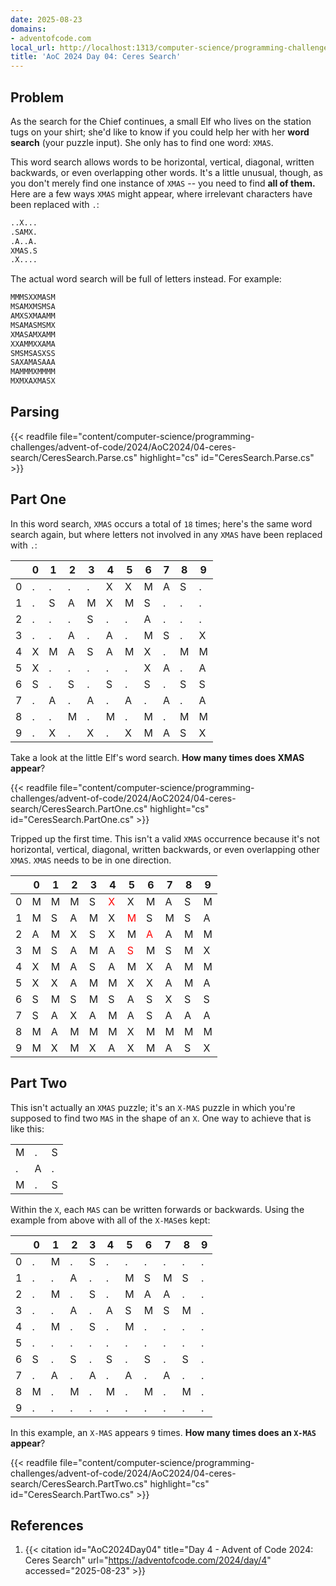 ```yaml
---
date: 2025-08-23
domains:
- adventofcode.com
local_url: http://localhost:1313/computer-science/programming-challenges/advent-of-code/2024/AoC2024/04-ceres-search/04-ceres-search/
title: 'AoC 2024 Day 04: Ceres Search'
---
```


## Problem

As the search for the Chief continues, a small Elf who lives on the station tugs
on your shirt; she'd like to know if you could help her with her **word search**
(your puzzle input). She only has to find one word: `XMAS`.

This word search allows words to be horizontal, vertical, diagonal, written
backwards, or even overlapping other words. It's a little unusual, though, as
you don't merely find one instance of `XMAS` -- you need to find **all of
them.** Here are a few ways `XMAS` might appear, where irrelevant characters
have been replaced with `.`:

```txt
..X...
.SAMX.
.A..A.
XMAS.S
.X....
```

The actual word search will be full of letters instead. For example:

```txt
MMMSXXMASM
MSAMXMSMSA
AMXSXMAAMM
MSAMASMSMX
XMASAMXAMM
XXAMMXXAMA
SMSMSASXSS
SAXAMASAAA
MAMMMXMMMM
MXMXAXMASX
```

## Parsing

{{< readfile
  file="content/computer-science/programming-challenges/advent-of-code/2024/AoC2024/04-ceres-search/CeresSearch.Parse.cs"
  highlight="cs"
  id="CeresSearch.Parse.cs" >}}

## Part One

In this word search, `XMAS` occurs a total of `18` times; here's the same word
search again, but where letters not involved in any `XMAS` have been replaced
with `.`:

| | 0 | 1 | 2 | 3 | 4 | 5 | 6 | 7 | 8 | 9 |
| --- | --- | --- | --- | --- | --- | --- | --- | --- | --- | --- |
| 0 | . | . | . | . | X | X | M | A | S | . |
| 1 | . | S | A | M | X | M | S | . | . | . |
| 2 | . | . | . | S | . | . | A | . | . | . |
| 3 | . | . | A | . | A | . | M | S | . | X |
| 4 | X | M | A | S | A | M | X | . | M | M |
| 5 | X | . | . | . | . | . | X | A | . | A |
| 6 | S | . | S | . | S | . | S | . | S | S |
| 7 | . | A | . | A | . | A | . | A | . | A |
| 8 | . | . | M | . | M | . | M | . | M | M |
| 9 | . | X | . | X | . | X | M | A | S | X |

Take a look at the little Elf's word search. **How many times does XMAS
appear**?

{{< readfile
  file="content/computer-science/programming-challenges/advent-of-code/2024/AoC2024/04-ceres-search/CeresSearch.PartOne.cs"
  highlight="cs"
  id="CeresSearch.PartOne.cs" >}}

Tripped up the first time. This isn't a valid `XMAS` occurrence because it's not
horizontal, vertical, diagonal, written backwards, or even overlapping other
`XMAS`. `XMAS` needs to be in one direction.

| | 0 | 1 | 2 | 3 | 4 | 5 | 6 | 7 | 8 | 9 |
| --- | --- | --- | --- | --- | --- | --- | --- | --- | --- | --- |
| 0 | M | M | M | S | <span style="color: red;">X</span> | X | M | A | S | M |
| 1 | M | S | A | M | X | <span style="color: red;">M</span> | S | M | S | A |
| 2 | A | M | X | S | X | M | <span style="color: red;">A</span> | A | M | M |
| 3 | M | S | A | M | A | <span style="color: red;">S</span> | M | S | M | X |
| 4 | X | M | A | S | A | M | X | A | M | M |
| 5 | X | X | A | M | M | X | X | A | M | A |
| 6 | S | M | S | M | S | A | S | X | S | S |
| 7 | S | A | X | A | M | A | S | A | A | A |
| 8 | M | A | M | M | M | X | M | M | M | M |
| 9 | M | X | M | X | A | X | M | A | S | X |

## Part Two

This isn't actually an `XMAS` puzzle; it's an `X-MAS` puzzle in which you're
supposed to find two `MAS` in the shape of an `X`. One way to achieve that is
like this:

<table>
  <tr><td>M</td><td>.</td><td>S</td></tr>
  <tr><td>.</td><td>A</td><td>.</td></tr>
  <tr><td>M</td><td>.</td><td>S</td></tr>
</table>

Within the `X`, each `MAS` can be written forwards or backwards. Using the
example from above with all of the `X-MAS`es kept:

| | 0 | 1 | 2 | 3 | 4 | 5 | 6 | 7 | 8 | 9 |
| --- | --- | --- | --- | --- | --- | --- | --- | --- | --- | --- |
| 0 | . | M | . | S | . | . | . | . | . | . |
| 1 | . | . | A | . | . | M | S | M | S | . |
| 2 | . | M | . | S | . | M | A | A | . | . |
| 3 | . | . | A | . | A | S | M | S | M | . |
| 4 | . | M | . | S | . | M | . | . | . | . |
| 5 | . | . | . | . | . | . | . | . | . | . |
| 6 | S | . | S | . | S | . | S | . | S | . |
| 7 | . | A | . | A | . | A | . | A | . | . |
| 8 | M | . | M | . | M | . | M | . | M | . |
| 9 | . | . | . | . | . | . | . | . | . | . |

In this example, an `X-MAS` appears `9` times. **How many times does an `X-MAS`
appear**?

{{< readfile
  file="content/computer-science/programming-challenges/advent-of-code/2024/AoC2024/04-ceres-search/CeresSearch.PartTwo.cs"
  highlight="cs"
  id="CeresSearch.PartTwo.cs" >}}

## References

1. {{< citation
  id="AoC2024Day04"
  title="Day 4 - Advent of Code 2024: Ceres Search"
  url="https://adventofcode.com/2024/day/4"
  accessed="2025-08-23" >}}
